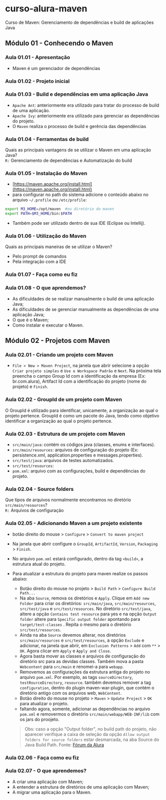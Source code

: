 # curso-alura-maven
Curso de Maven: Gerenciamento de dependências e build de aplicações Java

## Módulo 01 - Conhecendo o Maven
### Aula 01.01 - Apresentação
- Maven é um gerenciador de dependências

### Aula 01.02 - Projeto inicial

### Aula 01.03 - Build e dependências em uma aplicação Java
- `Apache Ant`: anteriormente era utilizado para tratar do processo de build de uma aplicação.
- `Apache Ivy`: anteriormente era utilizado para gerenciar as dependências do projeto.
- O `Maven` realiza o processo de build e gerência das dependências

### Aula 01.04 - Ferramentas de build
Quais as principais vantagens de se utilizar o Maven em uma aplicação Java?  
`R:` Gerenciamento de dependências e Automatização do build

### Aula 01.05 - Instalação do Maven
- [https://maven.apache.org/install.html](https://maven.apache.org/install.html)
- para configurar no path do sistema adicione o conteúdo abaixo no arquivo `~/.profile` ou `/etc/profile`:
```bash
export M3_HOME=/opt/maven  #ou diretório do maven
export PATH=$M3_HOME/bin:$PATH
```
- Também pode ser utilizado dentro de sua IDE (Eclipse ou Intellij).

### Aula 01.06 - Utilização do Maven
Quais as principais maneiras de se utilizar o Maven?
- Pelo prompt de comandos
- Pela integração com a IDE

### Aula 01.07 - Faça como eu fiz

### Aula 01.08 - O que aprendemos?
- As dificuldades de se realizar manualmente o build de uma aplicação Java;
- As dificuldades de se gerenciar manualmente as dependências de uma aplicação Java;
- O que é o Maven;
- Como instalar e executar o Maven.

## Módulo 02 - Projetos com Maven
### Aula 02.01 - Criando um projeto com Maven
- `File > New > Maven Project`, na janela que abrir selecione a opção `Criar projeto simples` e `Use o Workspace Padrão` e `Next`. Na próxima tela preencha o campo Group Id  com a identificação da empresa (Ex: br.com.alura), Artifact Id com a identificação do projeto (nome do projeto) e `Finish`.

### Aula 02.02 - GroupId de um projeto com Maven
O GroupId é utilizado para identificar, unicamente, a organização ao qual o projeto pertence. GroupId é como um pacote do Java, tendo como objetivo identificar a organização ao qual o projeto pertence.

### Aula 02.03 - Estrutura de um projeto com Maven
- `src/main/java`: contém os códigos java (classes, enums e interfaces).
- `src/main/resources`: arquivos de configuração do projeto (Ex: persistence.xml, application.properties e messages.properties).
- `src/test/java`: arquivos de testes automatizados.
- `src/test/resources`:
- `pom.xml`: arquivo com as configurações, build e dependências do projeto.

### Aula 02.04 - Source folders
Que tipos de arquivos normalmente encontramos no diretório `src/main/resources`?  
`R:` Arquivos de configuração

### Aula 02.05 - Adicionando Maven a um projeto existente
- botão direito do mouse > `Configure` > `Convert to maven project`
- Na janela que abrir configure o `GroupId`, `ArtifactId`, `Version`, `Packaging` > `Finish`.
- No arquivo `pom.xml` estará configurado, dentro da tag `<build>`, a estrutura atual do projeto.
- Para atualizar a estrutura do projeto para maven realize os passos abaixo:
  - Botão direito do mouse no projeto > `Build Path` > `Configure Build Path...`
  - Na aba `Source`, remova os diretórios e `Apply`. Clique em `Add new Folder` para criar os diretórios: `src/main/java`, `src/main/resources`, `src/test/java` e `src/test/resources`. No diretório `src/test/java`, altere a opção `Contains test resource` para yes e na opção `Output folder` altere para `Specific output folder` apontando para `target/test-classes` . Repita o mesmo para o diretório `src/test/resources`. 
  - Ainda na aba `Source` devemos alterar, nos diretórios 
`src/main/resources` e `src/test/resources`, a opção `Exclude` e adicionar, na janela que abrir, em `Exclusion Patterns` > `Add` com `**` > `OK`. Agora clicar em `Apply` e `Apply and Close`.
  - Agora basta mover as classes e arquivos de configuração do diretório src para as devidas classes. Também mova a pasta `Webcontent` para `src/main` e renomei-a para `webapp`.
  - Removemos as configurações da estrutura antiga do projeto no arquivo `pom.xml`. Por exemplo, as tags `sourceDirectory`, `testRourceDirectory`, `resource`. também devemos remover a tag `configuration`, dentro do plugin maven-war-plugin, que contém o diretório antigo com os arquivos web, `WebContent`.
  - Botão direito do mouse no projeto > `Maven` > `Update Project` > `OK` para atualizar o projeto.
  - faltando agora, somente, adicionar as dependências no arquivo `pom.xml` e removermos o diretório `src/main/webapp/WEB-INF/lib` com os jars do proojeto.

  > Obs: caso a opção "Output folder", no build path do projeto, não aparecer verifique a caixa de seleção da opção `Allow output folders for source folders` estar desmarcada, na aba Source do Java Build Path. Fonte: [Fórum da Alura](https://cursos.alura.com.br/forum/topico-problema-com-a-conversao-de-projeto-web-para-projeto-maven-146619)

### Aula 02.06 - Faça como eu fiz

### Aula 02.07 - O que aprendemos?
- A criar uma aplicação com Maven;
- A entender a estrutura de diretórios de uma aplicação com Maven;
- A migrar uma aplicação para o Maven.
